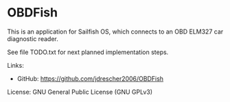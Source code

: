 # OBDFish
This is an application for Sailfish OS, which connects to an OBD ELM327 car diagnostic reader.


See file TODO.txt for next planned implementation steps.

Links:
- GitHub: https://github.com/jdrescher2006/OBDFish

License:
GNU General Public License (GNU GPLv3)

